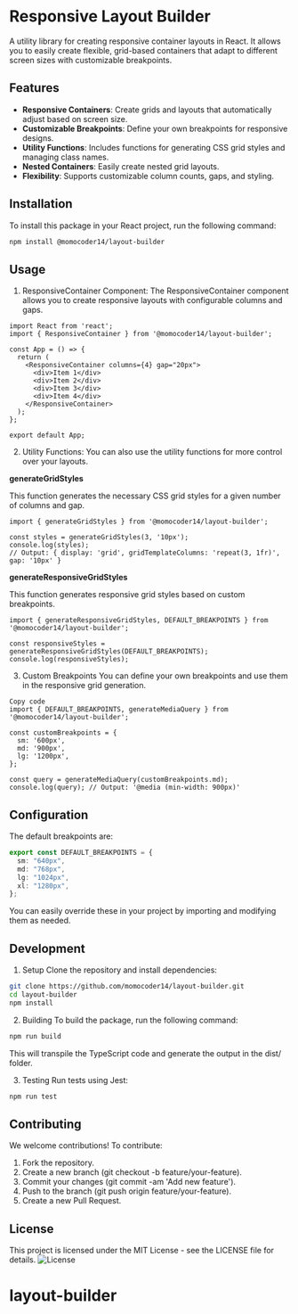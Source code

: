 # Responsive Layout Builder

A utility library for creating responsive container layouts in React. It allows you to easily create flexible, grid-based containers that adapt to different screen sizes with customizable breakpoints.

## Features

- **Responsive Containers**: Create grids and layouts that automatically adjust based on screen size.
- **Customizable Breakpoints**: Define your own breakpoints for responsive designs.
- **Utility Functions**: Includes functions for generating CSS grid styles and managing class names.
- **Nested Containers**: Easily create nested grid layouts.
- **Flexibility**: Supports customizable column counts, gaps, and styling.

## Installation

To install this package in your React project, run the following command:

```bash
npm install @momocoder14/layout-builder
```

## Usage
1. ResponsiveContainer Component: The ResponsiveContainer component allows you to create responsive layouts with configurable columns and gaps.

```tsx
import React from 'react';
import { ResponsiveContainer } from '@momocoder14/layout-builder';

const App = () => {
  return (
    <ResponsiveContainer columns={4} gap="20px">
      <div>Item 1</div>
      <div>Item 2</div>
      <div>Item 3</div>
      <div>Item 4</div>
    </ResponsiveContainer>
  );
};

export default App;

```

2. Utility Functions:
You can also use the utility functions for more control over your layouts.

**generateGridStyles**

This function generates the necessary CSS grid styles for a given number of columns and gap.

```tsx
import { generateGridStyles } from '@momocoder14/layout-builder';

const styles = generateGridStyles(3, '10px');
console.log(styles);
// Output: { display: 'grid', gridTemplateColumns: 'repeat(3, 1fr)', gap: '10px' }
```

**generateResponsiveGridStyles**

This function generates responsive grid styles based on custom breakpoints.

```tsx
import { generateResponsiveGridStyles, DEFAULT_BREAKPOINTS } from '@momocoder14/layout-builder';

const responsiveStyles = generateResponsiveGridStyles(DEFAULT_BREAKPOINTS);
console.log(responsiveStyles);
```
3. Custom Breakpoints
You can define your own breakpoints and use them in the responsive grid generation.

```tsx
Copy code
import { DEFAULT_BREAKPOINTS, generateMediaQuery } from '@momocoder14/layout-builder';

const customBreakpoints = {
  sm: '600px',
  md: '900px',
  lg: '1200px',
};

const query = generateMediaQuery(customBreakpoints.md);
console.log(query); // Output: '@media (min-width: 900px)'
```
## Configuration
The default breakpoints are:

```typescript
export const DEFAULT_BREAKPOINTS = {
  sm: "640px",
  md: "768px",
  lg: "1024px",
  xl: "1280px",
};
```

You can easily override these in your project by importing and modifying them as needed.

## Development
1. Setup
Clone the repository and install dependencies:

```bash
git clone https://github.com/momocoder14/layout-builder.git
cd layout-builder
npm install
```

2. Building
To build the package, run the following command:

```bash
npm run build
```

This will transpile the TypeScript code and generate the output in the dist/ folder.

3. Testing
Run tests using Jest:

```bash
npm run test
```

## Contributing

We welcome contributions! To contribute:

1. Fork the repository.
2. Create a new branch (git checkout -b feature/your-feature).
3. Commit your changes (git commit -am 'Add new feature').
4. Push to the branch (git push origin feature/your-feature).
5. Create a new Pull Request.

## License
This project is licensed under the MIT License - see the LICENSE file for details. ![License](https://img.shields.io/badge/license-MIT-green)
# layout-builder
